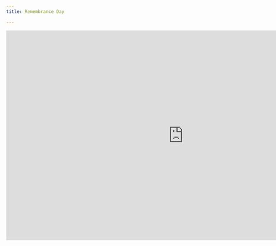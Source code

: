 ```yaml
---
title: Remembrance Day

---
```

<iframe src="https://docs.google.com/presentation/d/e/2PACX-1vT-hGxgmRd-K0x8W2CYa4ahc8DuhinNnMg0cPnTYAufCfT7z4mEv5GTj6REFcNPcnyjgln4FpQGBM57/embed?start=false&loop=false&delayms=3000" frameborder="0" width="960" height="569" allowfullscreen="true" mozallowfullscreen="true" webkitallowfullscreen="true"></iframe>